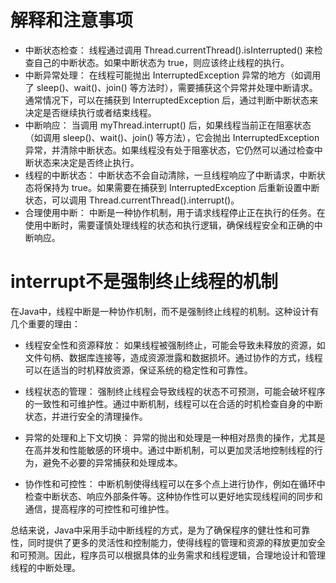 # 解释和注意事项
* 中断状态检查：
线程通过调用 Thread.currentThread().isInterrupted() 来检查自己的中断状态。如果中断状态为 true，则应该终止线程的执行。
* 中断异常处理：
在线程可能抛出 InterruptedException 异常的地方（如调用了 sleep()、wait()、join() 等方法时），需要捕获这个异常并处理中断请求。通常情况下，可以在捕获到 InterruptedException 后，通过判断中断状态来决定是否继续执行或者结束线程。
* 中断响应：
当调用 myThread.interrupt() 后，如果线程当前正在阻塞状态（如调用 sleep()、wait()、join() 等方法），它会抛出 InterruptedException 异常，并清除中断状态。如果线程没有处于阻塞状态，它仍然可以通过检查中断状态来决定是否终止执行。
* 线程的中断状态：
中断状态不会自动清除，一旦线程响应了中断请求，中断状态将保持为 true。如果需要在捕获到 InterruptedException 后重新设置中断状态，可以调用 Thread.currentThread().interrupt()。
* 合理使用中断：
中断是一种协作机制，用于请求线程停止正在执行的任务。在使用中断时，需要谨慎处理线程的状态和执行逻辑，确保线程安全和正确的中断响应。

# interrupt不是强制终止线程的机制
在Java中，线程中断是一种协作机制，而不是强制终止线程的机制。这种设计有几个重要的理由：

* 线程安全性和资源释放： 如果线程被强制终止，可能会导致未释放的资源，如文件句柄、数据库连接等，造成资源泄露和数据损坏。通过协作的方式，线程可以在适当的时机释放资源，保证系统的稳定性和可靠性。

* 线程状态的管理： 强制终止线程会导致线程的状态不可预测，可能会破坏程序的一致性和可维护性。通过中断机制，线程可以在合适的时机检查自身的中断状态，并进行安全的清理操作。

* 异常的处理和上下文切换： 异常的抛出和处理是一种相对昂贵的操作，尤其是在高并发和性能敏感的环境中。通过中断机制，可以更加灵活地控制线程的行为，避免不必要的异常捕获和处理成本。

* 协作性和可控性： 中断机制使得线程可以在多个点上进行协作，例如在循环中检查中断状态、响应外部条件等。这种协作性可以更好地实现线程间的同步和通信，提高程序的可控性和可维护性。

总结来说，Java中采用手动中断线程的方式，是为了确保程序的健壮性和可靠性，同时提供了更多的灵活性和控制能力，使得线程的管理和资源的释放更加安全和可预测。因此，程序员可以根据具体的业务需求和线程逻辑，合理地设计和管理线程的中断处理。
